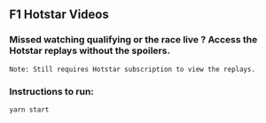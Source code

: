 
## F1 Hotstar Videos

### Missed watching qualifying or the race live ? Access the Hotstar replays without the spoilers.

`Note: Still requires Hotstar subscription to view the replays.`

### Instructions to run:

``` yarn start ```